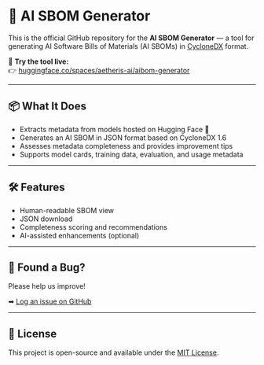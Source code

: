 # 🧠 AI SBOM Generator

This is the official GitHub repository for the **AI SBOM Generator** — a tool for generating AI Software Bills of Materials (AI SBOMs) in [CycloneDX](https://cyclonedx.org) format.

🚀 **Try the tool live:**  
👉 [huggingface.co/spaces/aetheris-ai/aibom-generator](https://huggingface.co/spaces/aetheris-ai/aibom-generator)

---

## 📦 What It Does

- Extracts metadata from models hosted on Hugging Face 🤗
- Generates an AI SBOM in JSON format based on CycloneDX 1.6
- Assesses metadata completeness and provides improvement tips
- Supports model cards, training data, evaluation, and usage metadata

---

## 🛠 Features

- Human-readable SBOM view
- JSON download
- Completeness scoring and recommendations
- AI-assisted enhancements (optional)

---

## 🐞 Found a Bug?

Please help us improve!

➡ [Log an issue on GitHub](https://github.com/aetheris-ai/aibom-generator/issues)

---

## 📄 License

This project is open-source and available under the [MIT License](LICENSE).
